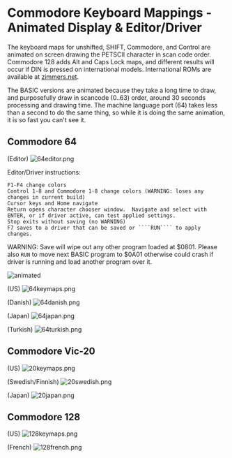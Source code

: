 # Commodore Keyboard Mappings - Animated Display & Editor/Driver

The keyboard maps for unshifted, SHIFT, Commodore, and Control are animated on screen drawing the PETSCII character in scan code order.  Commodore 128 adds Alt and Caps Lock maps, and different results will occur if DIN is pressed on international models.  International ROMs are available at [zimmers.net](https://zimmers.net/anonftp/pub/cbm/firmware/).

The BASIC versions are animated because they take a long time to draw, and purposefully draw in scancode (0..63) order, around 30 seconds processing and drawing time.  The machine language port (64) takes less than a second to do the same thing, so while it is doing the same animation, it is so fast you can't see it.

## Commodore 64 

(Editor)
![64editor.png](media/64editor.png)

Editor/Driver instructions:

    F1-F4 change colors
    Control 1-8 and Commodore 1-8 change colors (WARNING: loses any changes in current build)
    Cursor keys and Home navigate
    Return opens character chooser window.  Navigate and select with ENTER, or if driver active, can test applied settings.
    Stop exits without saving (no WARNING)
    F7 saves to a driver that can be saved or ````RUN```` to apply changes.
    
WARNING: Save will wipe out any other program loaded at $0801.  Please also ````RUN```` to move next BASIC program to $0A01 otherwise could crash if driver is running and load another program over it.

![animated](media/c64keymaps-animated.gif)

(US)
![64keymaps.png](media/64keymaps.png)

(Danish)
![64danish.png](media/64danish.png)

(Japan)
![64japan.png](media/64japan.png)

(Turkish)
![64turkish.png](media/64turkish.png)

## Commodore Vic-20

(US)
![20keymaps.png](media/20keymaps.png)

(Swedish/Finnish)
![20swedish.png](media/20swedish.png)

(Japan)
![20japan.png](media/20japan.png)

## Commodore 128

(US)
![128keymaps.png](media/128keymaps.png)

(French)
![128french.png](media/128french.png)